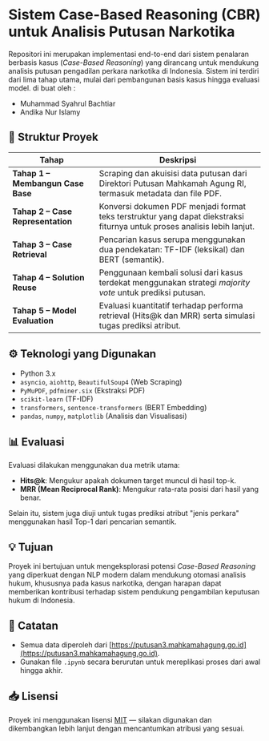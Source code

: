 # Sistem Case-Based Reasoning (CBR) untuk Analisis Putusan Narkotika

Repositori ini merupakan implementasi end-to-end dari sistem penalaran berbasis kasus (*Case-Based Reasoning*) yang dirancang untuk mendukung analisis putusan pengadilan perkara narkotika di Indonesia. Sistem ini terdiri dari lima tahap utama, mulai dari pembangunan basis kasus hingga evaluasi model.
di buat oleh :
 - Muhammad Syahrul Bachtiar
 - Andika Nur Islamy
## 📁 Struktur Proyek

| Tahap | Deskripsi |
|------|-----------|
| **Tahap 1 – Membangun Case Base** | Scraping dan akuisisi data putusan dari Direktori Putusan Mahkamah Agung RI, termasuk metadata dan file PDF. |
| **Tahap 2 – Case Representation** | Konversi dokumen PDF menjadi format teks terstruktur yang dapat diekstraksi fiturnya untuk proses analisis lebih lanjut. |
| **Tahap 3 – Case Retrieval** | Pencarian kasus serupa menggunakan dua pendekatan: TF-IDF (leksikal) dan BERT (semantik). |
| **Tahap 4 – Solution Reuse** | Penggunaan kembali solusi dari kasus terdekat menggunakan strategi *majority vote* untuk prediksi putusan. |
| **Tahap 5 – Model Evaluation** | Evaluasi kuantitatif terhadap performa retrieval (Hits@k dan MRR) serta simulasi tugas prediksi atribut. |

## ⚙️ Teknologi yang Digunakan

- Python 3.x
- `asyncio`, `aiohttp`, `BeautifulSoup4` (Web Scraping)
- `PyMuPDF`, `pdfminer.six` (Ekstraksi PDF)
- `scikit-learn` (TF-IDF)
- `transformers`, `sentence-transformers` (BERT Embedding)
- `pandas`, `numpy`, `matplotlib` (Analisis dan Visualisasi)

## 📊 Evaluasi

Evaluasi dilakukan menggunakan dua metrik utama:
- **Hits@k**: Mengukur apakah dokumen target muncul di hasil top-k.
- **MRR (Mean Reciprocal Rank)**: Mengukur rata-rata posisi dari hasil yang benar.

Selain itu, sistem juga diuji untuk tugas prediksi atribut "jenis perkara" menggunakan hasil Top-1 dari pencarian semantik.

## 💡 Tujuan

Proyek ini bertujuan untuk mengeksplorasi potensi *Case-Based Reasoning* yang diperkuat dengan NLP modern dalam mendukung otomasi analisis hukum, khususnya pada kasus narkotika, dengan harapan dapat memberikan kontribusi terhadap sistem pendukung pengambilan keputusan hukum di Indonesia.

## 📌 Catatan

- Semua data diperoleh dari [https://putusan3.mahkamahagung.go.id](https://putusan3.mahkamahagung.go.id).
- Gunakan file `.ipynb` secara berurutan untuk mereplikasi proses dari awal hingga akhir.

## 📥 Lisensi

Proyek ini menggunakan lisensi [MIT](LICENSE) — silakan digunakan dan dikembangkan lebih lanjut dengan mencantumkan atribusi yang sesuai.
